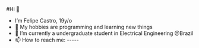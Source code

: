 #Hi 👋
- I’m Felipe Castro, 19y/o
- 👀 My hobbies are programming and learning new things
- 🌱 I’m currently a undergraduate student in Electrical Engineering @Brazil
- 📫 How to reach me: -----

<!---
dFLPp/dFLPp is a ✨ special ✨ repository because its `README.md` (this file) appears on your GitHub profile.
You can click the Preview link to take a look at your changes.
--->
